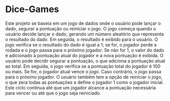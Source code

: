 # Dice-Games
 Este projeto se baseia em um jogo de dados onde o usuário pode lançar o dado, segurar a pontuação ou reiniciar o jogo. O jogo começa quando o usuário decide lançar o dado, gerando um número aleatório que representa o resultado do dado. Em seguida, o resultado é exibido para o usuário. O jogo verifica se o resultado do dado é igual a 1; se for, o jogador perde a rodada e o jogo passa para o próximo jogador. Se não for 1, o valor do dado é adicionado à pontuação atual do jogador e a nova pontuação é exibida.  O usuário pode decidir segurar a pontuação, o que adiciona a pontuação atual ao total. Em seguida, o jogo verifica se a pontuação total do jogador é 100 ou mais. Se for, o jogador atual vence o jogo. Caso contrário, o jogo passa para o próximo jogador.  O usuário também tem a opção de reiniciar o jogo, o que zera todas as pontuações e define o jogador 1 como o jogador inicial. Este ciclo continua até que um jogador alcance a pontuação necessária para vencer ou até que o jogo seja reiniciado.
